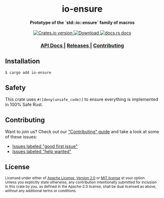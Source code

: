 <h1 align="center">io-ensure</h1>
<div align="center">
  <strong>
    Prototype of the `std::io::ensure` family of macros
  </strong>
</div>

<br />

<div align="center">
  <!-- Crates version -->
  <a href="https://crates.io/crates/io-ensure">
    <img src="https://img.shields.io/crates/v/io-ensure.svg?style=flat-square"
    alt="Crates.io version" />
  </a>
  <!-- Downloads -->
  <a href="https://crates.io/crates/io-ensure">
    <img src="https://img.shields.io/crates/d/io-ensure.svg?style=flat-square"
      alt="Download" />
  </a>
  <!-- docs.rs docs -->
  <a href="https://docs.rs/io-ensure">
    <img src="https://img.shields.io/badge/docs-latest-blue.svg?style=flat-square"
      alt="docs.rs docs" />
  </a>
</div>

<div align="center">
  <h3>
    <a href="https://docs.rs/io-ensure">
      API Docs
    </a>
    <span> | </span>
    <a href="https://github.com/yoshuawuyts/io-ensure/releases">
      Releases
    </a>
    <span> | </span>
    <a href="https://github.com/yoshuawuyts/io-ensure/blob/master.github/CONTRIBUTING.md">
      Contributing
    </a>
  </h3>
</div>

## Installation
```sh
$ cargo add io-ensure
```

## Safety
This crate uses ``#![deny(unsafe_code)]`` to ensure everything is implemented in
100% Safe Rust.

## Contributing
Want to join us? Check out our ["Contributing" guide][contributing] and take a
look at some of these issues:

- [Issues labeled "good first issue"][good-first-issue]
- [Issues labeled "help wanted"][help-wanted]

[contributing]: https://github.com/yoshuawuyts/io-ensure/blob/master.github/CONTRIBUTING.md
[good-first-issue]: https://github.com/yoshuawuyts/io-ensure/labels/good%20first%20issue
[help-wanted]: https://github.com/yoshuawuyts/io-ensure/labels/help%20wanted

## License

<sup>
Licensed under either of <a href="LICENSE-APACHE">Apache License, Version
2.0</a> or <a href="LICENSE-MIT">MIT license</a> at your option.
</sup>

<br/>

<sub>
Unless you explicitly state otherwise, any contribution intentionally submitted
for inclusion in this crate by you, as defined in the Apache-2.0 license, shall
be dual licensed as above, without any additional terms or conditions.
</sub>
